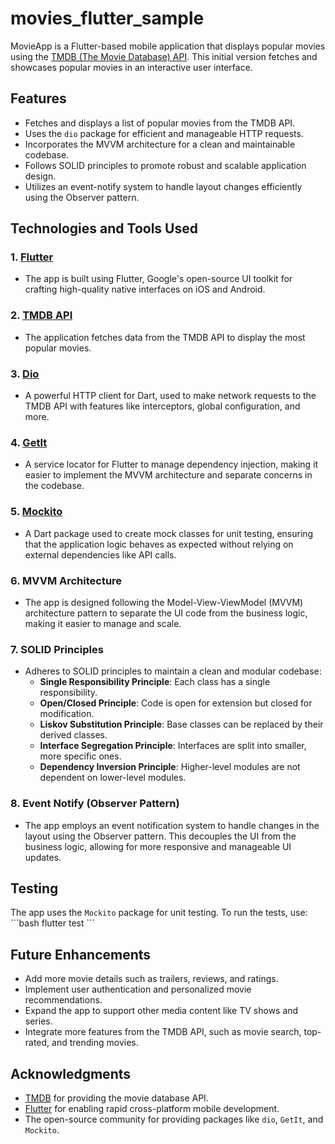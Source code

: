 # movies_flutter_sample

MovieApp is a Flutter-based mobile application that displays popular movies using the [TMDB (The Movie Database) API](https://www.themoviedb.org/documentation/api). This initial version fetches and showcases popular movies in an interactive user interface.

## Features
- Fetches and displays a list of popular movies from the TMDB API.
- Uses the `dio` package for efficient and manageable HTTP requests.
- Incorporates the MVVM architecture for a clean and maintainable codebase.
- Follows SOLID principles to promote robust and scalable application design.
- Utilizes an event-notify system to handle layout changes efficiently using the Observer pattern.

## Technologies and Tools Used

### 1. [Flutter](https://flutter.dev/)
- The app is built using Flutter, Google's open-source UI toolkit for crafting high-quality native interfaces on iOS and Android.

### 2. [TMDB API](https://www.themoviedb.org/documentation/api)
- The application fetches data from the TMDB API to display the most popular movies.

### 3. [Dio](https://pub.dev/packages/dio)
- A powerful HTTP client for Dart, used to make network requests to the TMDB API with features like interceptors, global configuration, and more.

### 4. [GetIt](https://pub.dev/packages/get_it)
- A service locator for Flutter to manage dependency injection, making it easier to implement the MVVM architecture and separate concerns in the codebase.

### 5. [Mockito](https://pub.dev/packages/mockito)
- A Dart package used to create mock classes for unit testing, ensuring that the application logic behaves as expected without relying on external dependencies like API calls.

### 6. MVVM Architecture
- The app is designed following the Model-View-ViewModel (MVVM) architecture pattern to separate the UI code from the business logic, making it easier to manage and scale.

### 7. SOLID Principles
- Adheres to SOLID principles to maintain a clean and modular codebase:
  - **Single Responsibility Principle**: Each class has a single responsibility.
  - **Open/Closed Principle**: Code is open for extension but closed for modification.
  - **Liskov Substitution Principle**: Base classes can be replaced by their derived classes.
  - **Interface Segregation Principle**: Interfaces are split into smaller, more specific ones.
  - **Dependency Inversion Principle**: Higher-level modules are not dependent on lower-level modules.

### 8. Event Notify (Observer Pattern)
- The app employs an event notification system to handle changes in the layout using the Observer pattern. This decouples the UI from the business logic, allowing for more responsive and manageable UI updates.

## Testing
The app uses the `Mockito` package for unit testing. To run the tests, use:
\`\`\`bash
flutter test
\`\`\`

## Future Enhancements
- Add more movie details such as trailers, reviews, and ratings.
- Implement user authentication and personalized movie recommendations.
- Expand the app to support other media content like TV shows and series.
- Integrate more features from the TMDB API, such as movie search, top-rated, and trending movies.


## Acknowledgments
- [TMDB](https://www.themoviedb.org/) for providing the movie database API.
- [Flutter](https://flutter.dev/) for enabling rapid cross-platform mobile development.
- The open-source community for providing packages like `dio`, `GetIt`, and `Mockito`.
